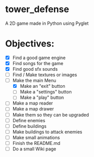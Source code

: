 # tower_defense
A 2D game made in Python using Pyglet

# Objectives:
- [x] Find a good game engine
- [x] Find songs for the game
- [x] Find good sfx sounds
- [ ] Find / Make textures or images
- [ ] Make the main Menu
    - [x] Make an "exit" button
    - [ ] Make a "settings" button
    - [ ] Make a "play" button
- [ ] Make a map reader
- [ ] Make a map drawer
- [ ] Make them so they can be upgraded
- [ ] Define enemies
- [ ] Define buildings
- [ ] Make buildings to attack enemies
- [ ] Make small animations
- [ ] Finish the README.md
- [ ] Do a small Wiki page
